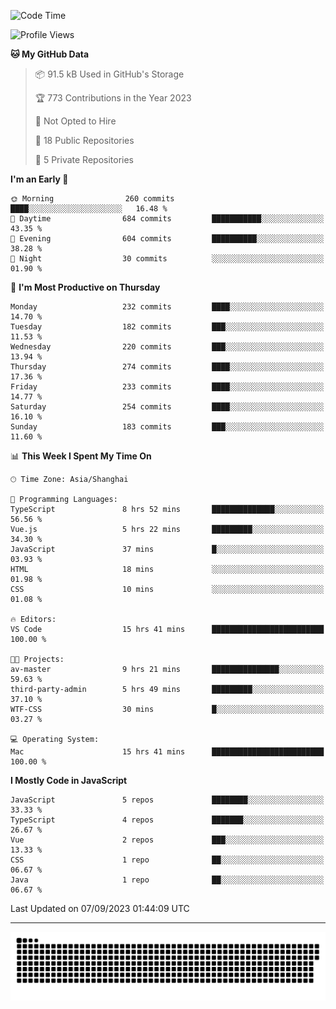 <!--
<picture>
  <source
    srcset="https://github-readme-stats.vercel.app/api?username=kevinxft&show_icons=true&theme=dark"
    media="(prefers-color-scheme: dark)"
  />
  <source
    srcset="https://github-readme-stats.vercel.app/api?username=kevinxft&show_icons=true"
    media="(prefers-color-scheme: light), (prefers-color-scheme: no-preference)"
  />
  <img src="https://github-readme-stats.vercel.app/api?username=kevinxft&show_icons=true" />
</picture>
-->

<!--START_SECTION:waka-->
![Code Time](http://img.shields.io/badge/Code%20Time-1%2C200%20hrs%2052%20mins-blue)

![Profile Views](http://img.shields.io/badge/Profile%20Views-11-blue)

**🐱 My GitHub Data** 

> 📦 91.5 kB Used in GitHub's Storage 
 > 
> 🏆 773 Contributions in the Year 2023
 > 
> 🚫 Not Opted to Hire
 > 
> 📜 18 Public Repositories 
 > 
> 🔑 5 Private Repositories 
 > 
**I'm an Early 🐤** 

```text
🌞 Morning                260 commits         ████░░░░░░░░░░░░░░░░░░░░░   16.48 % 
🌆 Daytime                684 commits         ███████████░░░░░░░░░░░░░░   43.35 % 
🌃 Evening                604 commits         ██████████░░░░░░░░░░░░░░░   38.28 % 
🌙 Night                  30 commits          ░░░░░░░░░░░░░░░░░░░░░░░░░   01.90 % 
```
📅 **I'm Most Productive on Thursday** 

```text
Monday                   232 commits         ████░░░░░░░░░░░░░░░░░░░░░   14.70 % 
Tuesday                  182 commits         ███░░░░░░░░░░░░░░░░░░░░░░   11.53 % 
Wednesday                220 commits         ███░░░░░░░░░░░░░░░░░░░░░░   13.94 % 
Thursday                 274 commits         ████░░░░░░░░░░░░░░░░░░░░░   17.36 % 
Friday                   233 commits         ████░░░░░░░░░░░░░░░░░░░░░   14.77 % 
Saturday                 254 commits         ████░░░░░░░░░░░░░░░░░░░░░   16.10 % 
Sunday                   183 commits         ███░░░░░░░░░░░░░░░░░░░░░░   11.60 % 
```


📊 **This Week I Spent My Time On** 

```text
🕑︎ Time Zone: Asia/Shanghai

💬 Programming Languages: 
TypeScript               8 hrs 52 mins       ██████████████░░░░░░░░░░░   56.56 % 
Vue.js                   5 hrs 22 mins       █████████░░░░░░░░░░░░░░░░   34.30 % 
JavaScript               37 mins             █░░░░░░░░░░░░░░░░░░░░░░░░   03.93 % 
HTML                     18 mins             ░░░░░░░░░░░░░░░░░░░░░░░░░   01.98 % 
CSS                      10 mins             ░░░░░░░░░░░░░░░░░░░░░░░░░   01.08 % 

🔥 Editors: 
VS Code                  15 hrs 41 mins      █████████████████████████   100.00 % 

🐱‍💻 Projects: 
av-master                9 hrs 21 mins       ███████████████░░░░░░░░░░   59.63 % 
third-party-admin        5 hrs 49 mins       █████████░░░░░░░░░░░░░░░░   37.10 % 
WTF-CSS                  30 mins             █░░░░░░░░░░░░░░░░░░░░░░░░   03.27 % 

💻 Operating System: 
Mac                      15 hrs 41 mins      █████████████████████████   100.00 % 
```

**I Mostly Code in JavaScript** 

```text
JavaScript               5 repos             ████████░░░░░░░░░░░░░░░░░   33.33 % 
TypeScript               4 repos             ███████░░░░░░░░░░░░░░░░░░   26.67 % 
Vue                      2 repos             ███░░░░░░░░░░░░░░░░░░░░░░   13.33 % 
CSS                      1 repo              ██░░░░░░░░░░░░░░░░░░░░░░░   06.67 % 
Java                     1 repo              ██░░░░░░░░░░░░░░░░░░░░░░░   06.67 % 
```




 Last Updated on 07/09/2023 01:44:09 UTC
<!--END_SECTION:waka-->

---

<picture>
  <source media="(prefers-color-scheme: dark)" srcset="https://raw.githubusercontent.com/kevinxft/kevinxft/output/github-contribution-grid-snake-dark.svg">
  <source media="(prefers-color-scheme: light)" srcset="https://raw.githubusercontent.com/kevinxft/kevinxft/output/github-contribution-grid-snake.svg">
  <img alt="github contribution grid snake animation" src="https://raw.githubusercontent.com/kevinxft/kevinxft/output/github-contribution-grid-snake.svg">
</picture>